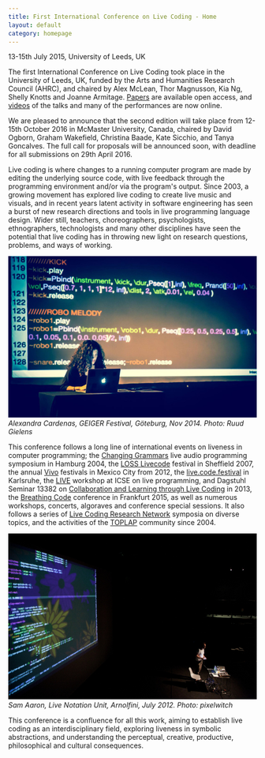 ```yaml
---
title: First International Conference on Live Coding - Home
layout: default
category: homepage
---
```


13-15th July 2015, University of Leeds, UK

The first International Conference on Live Coding took place in the University of Leeds, UK, funded by the Arts and Humanities Research Council (AHRC), and chaired by Alex McLean, Thor Magnusson, Kia Ng, Shelly Knotts and Joanne Armitage. [Papers](https://iclc.toplap.org/papers.html) are available open access, and [videos](https://www.youtube.com/channel/UCN-9RKW_izkIUMH0eQ60H2g/videos?view=0&shelf_id=0&sort=dd) of the talks and many of the performances are now online.

We are pleased to announce that the second edition will take place from 12-15th October 2016 in McMaster University, Canada, chaired by David Ogborn, Graham Wakefield, Christina Baade, Kate Sicchio, and Tanya Goncalves. The full call for proposals will be announced soon, with deadline for all submissions on 29th April 2016.

Live coding is where changes to a running computer program are made by editing the underlying source code, with live feedback through the programming environment and/or via the program's output. Since 2003, a growing movement has explored live coding to create live music and visuals, and in recent years latent activity in software engineering has seen a burst of new research directions and tools in live programming language design. Wider still, teachers, choreographers, psychologists, ethnographers, technologists and many other disciplines have seen the potential that live coding has in throwing new light on research questions, problems, and ways of working.

![Alexandra Cardenas, GEIGER Festival, Göteburg, Nov 2014](alexandra.jpg)
*Alexandra Cardenas, GEIGER Festival, Göteburg, Nov 2014. Photo: Ruud Gielens*

This conference follows a long line of international events on liveness in computer programming; the [Changing Grammars](http://swiki.hfbk-hamburg.de/MusicTechnology/609) live audio programming symposium in Hamburg 2004, the [LOSS Livecode](http://livecode.access-space.org/) festival in Sheffield 2007, the annual [Vivo](http://vivo.cenart.tv/) festivals in Mexico City from 2012, the [live.code.festival](http://imwi.hfm.eu/livecode/2013/) in Karlsruhe, the [LIVE](http://liveprogramming.github.io/2013/) workshop at ICSE on live programming, and Dagstuhl Seminar 13382 on [Collaboration and Learning through Live Coding](http://drops.dagstuhl.de/opus/volltexte/2014/4420/) in 2013, the [Breathing Code](http://breathing-code.de/) conference in Frankfurt 2015, as well as numerous workshops, concerts, algoraves and conference special sessions. It also follows a series of [Live Coding Research Network](http://livecodenetwork.org) symposia on diverse topics, and the activities of the [TOPLAP](http://toplap.org/) community since 2004.

![Sam Aaron, Live Notation Unit, Arnolfini, July 2012](aaron.jpg)
*Sam Aaron, Live Notation Unit, Arnolfini, July 2012. Photo: pixelwitch*

This conference is a confluence for all this work, aiming to establish live coding as an interdisciplinary field, exploring liveness in symbolic abstractions, and understanding the perceptual, creative, productive, philosophical and cultural consequences.
